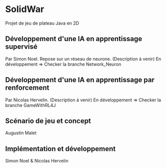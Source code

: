# SolidWar
Projet de jeu de plateau Java en 2D

## Développement d'une IA en apprentissage supervisé
Par Simon Noel.
Repose sur un réseau de neurone. (Description à venir)
En développement => Checker la branche Network_Neuron

## Développement d'une IA en apprentissage par renforcement
Par Nicolas Hervelin.
(Description à venir)
En développement => Checker la branche GameWithRL4J

## Scénario de jeu et concept
Augustin Malet

## Implémentation et développement
Simon Noel & Nicolas Hervelin
